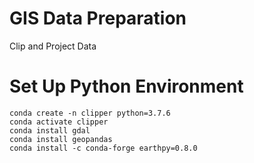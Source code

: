 # GIS Data Preparation
Clip and Project Data

# Set Up Python Environment
```shell script
conda create -n clipper python=3.7.6
conda activate clipper
conda install gdal
conda install geopandas
conda install -c conda-forge earthpy=0.8.0
```